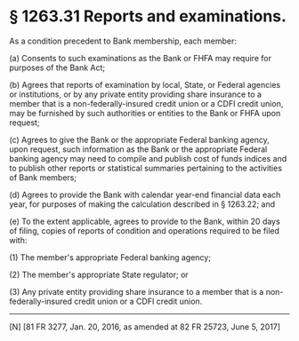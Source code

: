 # § 1263.31   Reports and examinations.

As a condition precedent to Bank membership, each member:


(a) Consents to such examinations as the Bank or FHFA may require for purposes of the Bank Act;


(b) Agrees that reports of examination by local, State, or Federal agencies or institutions, or by any private entity providing share insurance to a member that is a non-federally-insured credit union or a CDFI credit union, may be furnished by such authorities or entities to the Bank or FHFA upon request;


(c) Agrees to give the Bank or the appropriate Federal banking agency, upon request, such information as the Bank or the appropriate Federal banking agency may need to compile and publish cost of funds indices and to publish other reports or statistical summaries pertaining to the activities of Bank members;


(d) Agrees to provide the Bank with calendar year-end financial data each year, for purposes of making the calculation described in § 1263.22; and


(e) To the extent applicable, agrees to provide to the Bank, within 20 days of filing, copies of reports of condition and operations required to be filed with:


(1) The member's appropriate Federal banking agency;


(2) The member's appropriate State regulator; or


(3) Any private entity providing share insurance to a member that is a non-federally-insured credit union or a CDFI credit union.



---

[N] [81 FR 3277, Jan. 20, 2016, as amended at 82 FR 25723, June 5, 2017]





